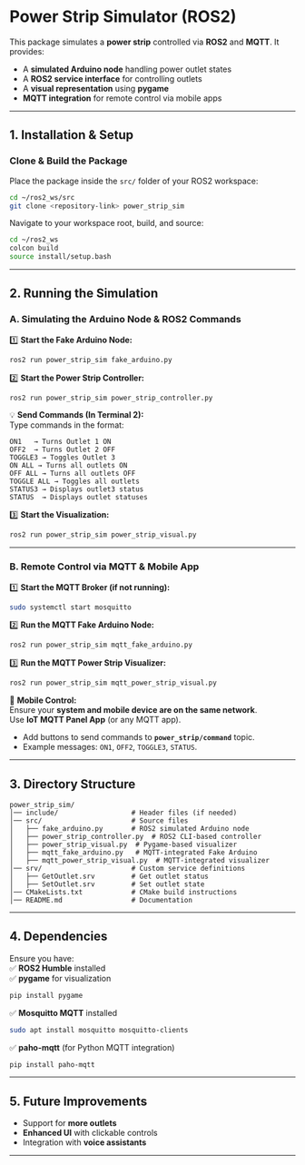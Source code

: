 # **Power Strip Simulator (ROS2)**  

This package simulates a **power strip** controlled via **ROS2** and **MQTT**. It provides:  
- A **simulated Arduino node** handling power outlet states  
- A **ROS2 service interface** for controlling outlets  
- A **visual representation** using **pygame**  
- **MQTT integration** for remote control via mobile apps  

---

## **1. Installation & Setup**  

### **Clone & Build the Package**  
Place the package inside the `src/` folder of your ROS2 workspace:  
```bash
cd ~/ros2_ws/src
git clone <repository-link> power_strip_sim
```

Navigate to your workspace root, build, and source:  
```bash
cd ~/ros2_ws
colcon build
source install/setup.bash
```

---

## **2. Running the Simulation**  

### **A. Simulating the Arduino Node & ROS2 Commands**  
1️⃣ **Start the Fake Arduino Node:**  
```bash
ros2 run power_strip_sim fake_arduino.py
```
2️⃣ **Start the Power Strip Controller:**  
```bash
ros2 run power_strip_sim power_strip_controller.py
```
💡 **Send Commands (In Terminal 2):**  
Type commands in the format:  
```
ON1   → Turns Outlet 1 ON  
OFF2  → Turns Outlet 2 OFF  
TOGGLE3 → Toggles Outlet 3  
ON ALL → Turns all outlets ON
OFF ALL → Turns all outlets OFF
TOGGLE ALL → Toggles all outlets
STATUS3 → Displays outlet3 status
STATUS  → Displays outlet statuses  
```

3️⃣ **Start the Visualization:**  
```bash
ros2 run power_strip_sim power_strip_visual.py
```

---

### **B. Remote Control via MQTT & Mobile App**  

1️⃣ **Start the MQTT Broker (if not running):**  
```bash
sudo systemctl start mosquitto
```

2️⃣ **Run the MQTT Fake Arduino Node:**  
```bash
ros2 run power_strip_sim mqtt_fake_arduino.py
```

3️⃣ **Run the MQTT Power Strip Visualizer:**  
```bash
ros2 run power_strip_sim mqtt_power_strip_visual.py
```

📱 **Mobile Control:**  
Ensure your **system and mobile device are on the same network**.  
Use **IoT MQTT Panel App** (or any MQTT app).  
- Add buttons to send commands to **`power_strip/command`** topic.  
- Example messages: `ON1`, `OFF2`, `TOGGLE3`, `STATUS`.  

---

## **3. Directory Structure**  
```
power_strip_sim/
│── include/                  # Header files (if needed)
│── src/                      # Source files
│   ├── fake_arduino.py       # ROS2 simulated Arduino node
│   ├── power_strip_controller.py  # ROS2 CLI-based controller
│   ├── power_strip_visual.py  # Pygame-based visualizer
│   ├── mqtt_fake_arduino.py   # MQTT-integrated Fake Arduino
│   ├── mqtt_power_strip_visual.py  # MQTT-integrated visualizer
│── srv/                      # Custom service definitions
│   ├── GetOutlet.srv         # Get outlet status
│   ├── SetOutlet.srv         # Set outlet state
│── CMakeLists.txt            # CMake build instructions
│── README.md                 # Documentation
```

---

## **4. Dependencies**  
Ensure you have:  
✅ **ROS2 Humble** installed  
✅ **pygame** for visualization  
```bash
pip install pygame
```  
✅ **Mosquitto MQTT** installed  
```bash
sudo apt install mosquitto mosquitto-clients
```
✅ **paho-mqtt** (for Python MQTT integration)  
```bash
pip install paho-mqtt
```

---

## **5. Future Improvements**  
- Support for **more outlets**  
- **Enhanced UI** with clickable controls  
- Integration with **voice assistants**  

---


